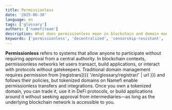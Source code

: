 ```yaml
---
title: Permissionless
date: '2025-06-30'
language: en
tags: ['glossary']
authors: ['namefiteam']
description: What does permissionless mean in blockchain and domain management?
keywords: ['permissionless', 'decentralized', 'censorship-resistant', 'open access', 'blockchain']
---
```


**Permissionless** refers to systems that allow anyone to participate without requiring approval from a central authority. In blockchain contexts, permissionless networks let users transact, build applications, or interact with protocols without gatekeepers. Traditional domain management requires permission from [registrars]({{ '/en/glossary/registrar/' | url }}) and follows their policies, but tokenized domains on Namefi enable permissionless transfers and integrations. Once you own a tokenized domain, you can trade it, use it in DeFi protocols, or build applications around it without seeking approval from intermediaries—as long as the underlying blockchain network is accessible to you.